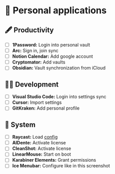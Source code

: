 # 👤 Personal applications

## 🖋️ Productivity

- [ ] **1Password:** Login into personal vault
- [ ] **Arc:** Sign in, join sync
- [ ] **Notion Calendar:** Add google account
- [ ] **Cryptomator:** Add vaults
- [ ] **Obsidian:** Vault synchronization from iCloud

## 👨‍💻 Development

- [ ] **Visual Studio Code:** Login into settings sync
- [ ] **Cursor:** Import settings
- [ ] **GitKraken:** Add personal profile

## 📢 System

- [ ] **Raycast:** Load [config](https://github.com/samiuens/machines/blob/master/configs/raycast/personal.rayconfig)
- [ ] **AlDente:** Activate license
- [ ] **CleanShot:** Activate license
- [ ] **LinearMouse:** Start on boot
- [ ] **Karabiner Elements:** Grant permissions
- [ ] **Ice Menubar:** Configure like in this screenshot